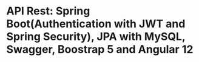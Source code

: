 # API Rest: Spring Boot(Authentication with JWT and Spring Security), JPA with MySQL, Swagger, Boostrap 5 and Angular 12
 
